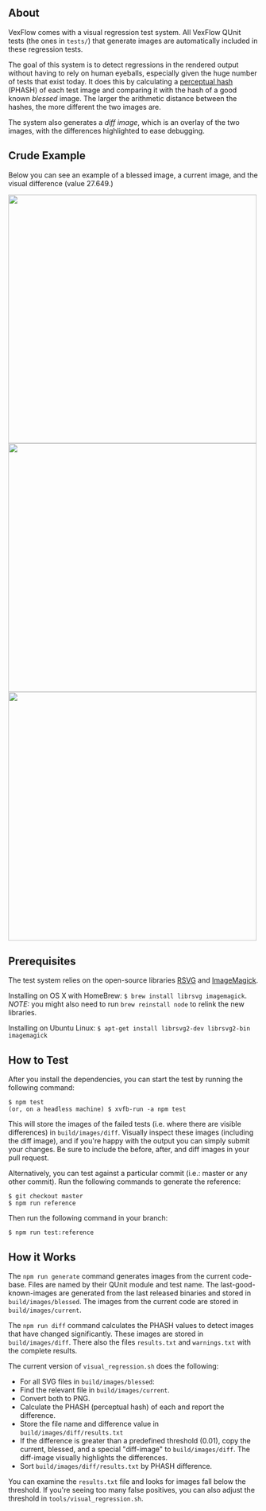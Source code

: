 ## About

VexFlow comes with a visual regression test system. All VexFlow QUnit tests (the ones in `tests/`) that generate images are automatically included in these regression tests.

The goal of this system is to detect regressions in the rendered output without having to rely on human eyeballs, especially given the huge number of tests that exist today. It does this by calculating a [perceptual hash](https://en.wikipedia.org/wiki/Perceptual_hashing) (PHASH) of each test image and comparing it with the hash of a good known _blessed_ image. The larger the arithmetic distance between the hashes, the more different the two images are.

The system also generates a _diff image_, which is an overlay of the two images, with the differences highlighted to ease debugging.

## Crude Example
Below you can see an example of a blessed image, a current image, and the visual difference (value 27.649.)

<img src="https://i.imgur.com/Oms9i2b.png" width=500>
<img src="https://i.imgur.com/dYMEohn.png" width=500>
<img src="https://i.imgur.com/ypz5det.png" width=500>

## Prerequisites

The test system relies on the open-source libraries [RSVG](https://github.com/GNOME/librsvg) and [ImageMagick](http://www.imagemagick.org/).

Installing on OS X with HomeBrew: `$ brew install librsvg imagemagick`. *NOTE:* you might also need to run `brew reinstall node` to relink the new libraries.

Installing on Ubuntu Linux: `$ apt-get install librsvg2-dev librsvg2-bin imagemagick`

## How to Test
After you install the dependencies, you can start the test by running the following command:

```
$ npm test
(or, on a headless machine) $ xvfb-run -a npm test
```

This will store the images of the failed tests (i.e. where there are visible differences) in `build/images/diff`. Visually inspect these images (including the diff image), and if you're happy with the output you can simply submit your changes. Be sure to include the before, after, and diff images in your pull request.

Alternatively, you can test against a particular commit (i.e.: master or any other commit). Run the following commands to generate the reference:

```
$ git checkout master
$ npm run reference
```

Then run the following command in your branch:

```
$ npm run test:reference
```

## How it Works

The `npm run generate` command generates images from the current code-base. Files are named by their QUnit module and test name. The last-good-known-images are generated from the last released binaries and stored in `build/images/blessed`. The images from the current code are stored in `build/images/current`.

The `npm run diff` command calculates the PHASH values to detect images that have changed significantly. These images are stored in `build/images/diff`. There also the files `results.txt` and `warnings.txt` with the complete results.

The current version of `visual_regression.sh` does the following:

* For all SVG files in `build/images/blessed`:
 * Find the relevant file in `build/images/current`.
 * Convert both to PNG.
 * Calculate the PHASH (perceptual hash) of each and report the difference.
 * Store the file name and difference value in `build/images/diff/results.txt`
 * If the difference is greater than a predefined threshold (0.01), copy the current, blessed, and a special "diff-image" to `build/images/diff`. The diff-image visually highlights the differences.
* Sort `build/images/diff/results.txt` by PHASH difference.

You can examine the `results.txt` file and looks for images fall below the threshold. If you're seeing too many false positives, you can also adjust the threshold in `tools/visual_regression.sh`.